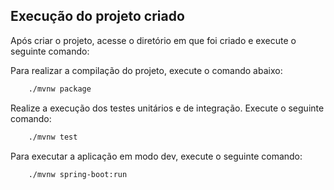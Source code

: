 ## Execução do projeto criado

Após criar o projeto, acesse o diretório em que foi criado e execute o seguinte comando:

Para realizar a compilação do projeto, execute o comando abaixo:

```bash
    ./mvnw package
```

Realize a execução dos testes unitários e de integração. Execute o seguinte comando:

```bash
    ./mvnw test
```

Para executar a aplicação em modo dev, execute o seguinte comando:

```bash
    ./mvnw spring-boot:run
```

